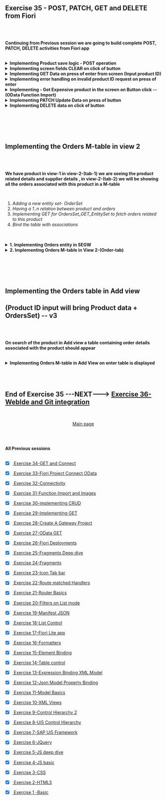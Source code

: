 ## Exercise 35 - POST, PATCH, GET and DELETE from Fiori

</br>
</br>

**Continuing from Previous session we are going to build complete POST, PATCH, DELETE activities from Fiori app**

</br>

<details>
<summary> <b> Implementing Product save logic - POST operation</b> </summary>
</br>
<img src="./files/ui5e35-1.png" ></br></br>
<img src="./files/ui5e35-2.png" ></br></br>
<img src="./files/ui5e35-4.png" ></br></br>
<img src="./files/ui5e35-3.png" ></br></br>

</br>

IN Add.view.Xml 

</br>

```XML

<footer>
    <Toolbar>
        <ToolbarSpacer></ToolbarSpacer>
        <Button icon="sap-icon://save" press="onSave" text="Save"></Button>
    </Toolbar>        
</footer>  

```

</br>

In Add.controller.js

</br>

```JS

    onInit: function () {
        this.oModel = new JSONModel();
        this.oModel.setData({
            "productData": {
                "PRODUCT_ID": "",
                "TYPE_CODE": "PR",
                "CATEGORY": "Notebooks",
                "NAME": "<enter name>",
                "DESCRIPTION": "<Enter Desc.>",
                "SUPPLIER_ID": "0100000051",
                "SUPPLIER_NAME": "TECUM",
                "TAX_TARIF_CODE": "1 ",
                "PRICE": "0",
                "CURRENCY_CODE": "USD",
                "DIM_UNIT": "CM"
            }
        });
        // setthing this model to view
        this.getView().setModel(this.oModel, "viewModel");
    },

    onSave: function () {
        // MessageBox.confirm("This functionality is under construction");            
        // Step 1 : Prepare the Payload
        var payload = this.oModel.getProperty("/productData");
        // Step 2 : Get the odata model object to communicate with backend 
        var oDataModel = this.getView().getModel();
        // Step 3 : Fire the POST call on entity set with payload
        oDataModel.create("/ProductSet", payload, {
            // Call back for positive response 
            success: function (data) {
                MessageToast.show("The product was created successfully");
            },
            // Call back for negative response 
            error: function (oError) {
                MessageBox.error("An internal error Occured");
            }

        });
    }

```
</br></br>

</details>

<details>
<summary> <b> Implementing screen fields CLEAR on click of button</b> </summary>
</br>
<img src="./files/ui5e35-4.png" ></br></br>
<img src="./files/ui5e35-5.png" ></br></br>
<img src="./files/ui5e35-6.png" ></br></br>
<img src="./files/ui5e35-7.png" ></br></br>

</br>

IN Add.view.Xml 

</br>

```XML

<footer>
    <Toolbar>
        <ToolbarSpacer></ToolbarSpacer>
        <Button icon="sap-icon://clear-all" press="onClear" text="Clear"></Button>		
    </Toolbar>        
</footer>  

```

</br>

In Add.controller.js

</br>

```JS

    onClear: function () {
        // we can clear data in our local model 
        var payload = this.oModel.getProperty("/productData");
        payload.PRODUCT_ID = "";
        payload.SUPPLIER_ID = "";
        payload.CURRENCY_CODE = "USD";
        payload.PRICE = "";
        payload.NAME = "";
        payload.DESCRIPTION = "";
        this.oModel.setProperty("/productData", payload);
    },

```
</br></br>
</details>

<details>
<summary> <b> Implementing GET Data on press of enter from screen (Input product ID)</b> </summary>
</br>
<img src="./files/ui5e35-8.png" ></br></br>
<img src="./files/ui5e35-9.png" ></br></br>
<img src="./files/ui5e35-10.png" ></br></br>
<img src="./files/ui5e35-11.png" ></br></br>
<img src="./files/ui5e35-12a.png" ></br></br>

</br

IN Add.view.Xml 

</br>

```XML

    <Input id="name" submit="onEnter" value="{viewModel>/productData/PRODUCT_ID}" /> 

```

</br>

In Add.controller.js

</br>

```JS

    onEnter: function (oEvent) {
        var that = this;
        // Step 1 : read the product id from screen
        var sText = oEvent.getSource().getValue();
        // Step 2 : Get the odata model object 
        var oDataModel = this.getView().getModel();
        // Step 3 : Fire the read call 
        oDataModel.read("/ProductSet('" + sText + "')", {
            // Step 4 : Handle success - set data to our local model 
            success: function (data) {
                that.oModel.setProperty("/productData", data);
            },
            // Step 5 : Error handling (input validation)
            error: function (oError) {
                var errorText = JSON.parse(oError.responseText).error.innererror.errordetails[0].message;
                MessageBox.error(errorText);
            }
        })
    },

```

</br></br>
</details>

<details>
<summary> <b> Implementing error handling on invalid product ID request on press of enter</b> </summary>
</br>
<img src="./files/ui5e35-13.png" ></br></br>
<img src="./files/ui5e35-14.png" ></br></br>
<img src="./files/ui5e35-15.png" ></br></br>
<img src="./files/ui5e35-16.png" ></br></br>
<img src="./files/ui5e35-17.png" ></br></br>
<img src="./files/ui5e35-18.png" ></br></br>
<img src="./files/ui5e35-19.png" ></br></br>
<img src="./files/ui5e35-20.png" ></br></br>
<img src="./files/ui5e35-21.png" ></br></br>
<img src="./files/ui5e35-22.png" ></br></br>
</details>

<details>
<summary> <b> Implementing - Get Expensive product in the screen on Button click -- (OData Function Import)</b> </summary>
</br></br>
</br>
<img src="./files/ui5e35-23.png"></br></br>
<img src="./files/ui5e35-24.png"></br></br>
<img src="./files/ui5e35-25a.png"></br></br>
<img src="./files/ui5e35-26.png"></br></br>
<img src="./files/ui5e35-27.png"></br></br>

</br>

IN Add.view.Xml 

</br>

```XML

    <Button icon="sap-icon://monitor-payments" tooltip="Load Most expensive product" press="onMostExp" text="Expensive Prod" />

```

</br>

In Add.controller.js

</br>

```JS

    onMostExp: function () {
        var that = this;
        // Step 1 : Get the odata model object 
        var oDataModel = this.getView().getModel();
        // Step 2 : Send the call function 
        oDataModel.callFunction("/Get_Expensive_Product", {
            urlParameters: {
                "I_CATEGORY": "Servers"
            },
            success: function (data) {
                // Step 3 : Success Response set data on screen by local model 
                that.oModel.setProperty("/productData", data);
            }
        })
    },

```

</br></br>
</details>

<details>
<summary> <b> Implementing PATCH Update Data on press of button</b> </summary>
</br>

<img src="./files/ui5e35-28.png"></br></br>
<img src="./files/ui5e35-29.png"></br></br>
<img src="./files/ui5e35-30.png"></br></br>
<img src="./files/ui5e35-31.png"></br></br>
<img src="./files/ui5e35-32.png"></br></br>
<img src="./files/ui5e35-33.png"></br></br>
<img src="./files/ui5e35-34.png"></br></br>

</br>

IN Add.view.Xml 

</br>

```XML

<footer>
    <Toolbar>
        <ToolbarSpacer></ToolbarSpacer>
        <Button icon="sap-icon://request" press="onUpdate" text="Update record"></Button>			
    </Toolbar>        
</footer>  

```

</br>

In Add.controller.js

</br>

```JS

    onUpdate: function () {
        var oDataModel = this.getView().getModel();

        var payload = this.oModel.getProperty("/productData");
        
        payload.PRODUCT_ID = this.getView().byId("name").getValue();
        payload.NAME = this.getView().byId("prod_name").getValue(); // product_id
        payload.DESCRIPTION = this.getView().byId("prod_desc").getValue(); // description 
        payload.SUPPLIER_ID = this.getView().byId("prod_supplier").getValue(); // Supplier_id
        payload.CURRENCY_CODE = this.getView().byId("prod_currency").getValue(); // Currency_code
        payload.PRICE = this.getView().byId("prod_price").getValue(); // price

        this.oModel.setProperty("/productData", payload);

        oDataModel.update("/ProductSet('" + payload.PRODUCT_ID + "')" , payload, {
        //oDataModel.update("/ProductSet('" + this.getView().byId("name").getValue() + "')" , payload, {
            method: "PATCH",
            success: function (data) {
                MessageToast.show("The product updated successfully", data);
            },
            error: function (oError) {
                var errorText = JSON.parse(oError.responseText).error.innererror.errordetails[0].message;
                MessageBox.error(errorText);
            }
        });
    },

```

</br></br>
</details>

<details>
<summary> <b> Implementing DELETE data on click of button</b> </summary>
</br>
<img src="./files/ui5e35-35.png"></br></br>
<img src="./files/ui5e35-36.png"></br></br>
<img src="./files/ui5e35-37.png"></br></br>
<img src="./files/ui5e35-38.png"></br></br>
<img src="./files/ui5e35-39.png"></br></br>

</br>

IN Add.view.Xml 

</br>

```XML

<footer>
    <Toolbar>
        <ToolbarSpacer></ToolbarSpacer>
        <Button icon="sap-icon://delete" press="onDelete" text="Delete record"></Button>		
    </Toolbar>        
</footer>  

```

</br>

In Add.controller.js

</br>

```JS

    onDelete: function (oEvent) {
        //for update call oDataModel.update("/Entity", payload)

        var oDataModel = this.getView().getModel();
        oDataModel.remove("/ProductSet('" + this.getView().byId("name").getValue() + "')", {
            success: function () {
                MessageToast.show("Product is now deleted");
            }
        });

    },

```

</br></br>
</details>


</br></br></br></br>


## Implementing the Orders M-table in view 2

</br>
</br>

**We have product in view-1 in view-2-(tab-1) we are seeing the product related details and supplier details , in view-2-(tab-2) we will be showing all the orders associated with this product in a M-table**

</br>

1. *Adding a new entity set- OrderSet*
2. *Having a 1..n relation between product and orders*
3. *Implementing GET for OrdersSet_GET_EntitySet to fetch orders related to this product*
4. *Bind the table with associations*

</br>
</br>

<details>
<summary> <b> 1. Implementing Orders entity in SEGW </b> </summary>
</br>
<img src="./files/ui5e35-40.png"></br></br>
<img src="./files/ui5e35-41.png"></br></br>
<img src="./files/ui5e35-42.png"></br></br>
<img src="./files/ui5e35-43.png"></br></br>
<img src="./files/ui5e35-44.png"></br></br>
<img src="./files/ui5e35-45.png"></br></br>
<img src="./files/ui5e35-46.png"></br></br>
<img src="./files/ui5e35-47.png"></br></br>
<img src="./files/ui5e35-48.png"></br></br>
<img src="./files/ui5e35-49.png"></br></br>
<img src="./files/ui5e35-50.png"></br></br>

Implementation code code class (ORDER_GET_ENTITYSET)

</br>

```ABAP

  METHOD ORDERSSET_GET_ENTITYSET.

    DATA : LV_PROD_ID TYPE BAPI_EPM_PRODUCT_ID,
           LT_PROD    TYPE RANGE OF BAPI_EPM_PRODUCT_ID_RANGE,
           LT_HEADER  TYPE TABLE OF BAPI_EPM_SO_HEADER.

    READ TABLE IT_KEY_TAB INTO DATA(LS_KEY_TAB) INDEX 1.

    LV_PROD_ID = LS_KEY_TAB-VALUE.

    LT_PROD = VALUE #( ( SIGN = 'I' OPTION = 'EQ'  LOW = LV_PROD_ID ) ).

    CALL FUNCTION 'BAPI_EPM_SO_GET_LIST'
*  EXPORTING
*    MAX_ROWS          =                  " EPM: Max row specifictation
      TABLES
        SOHEADERDATA      = LT_HEADER         " EPM: Sales Order header data of BOR object 'EpmSalesOrder'
*       SOITEMDATA        =                  " EPM: Sales Order Item data of BOR object 'EpmSalesOrder'
*       SELPARAMSOID      =                  " EPM: Range for Sales Order IDs
*       SELPARAMBUYERNAME =                  " EPM: Range for company name
        SELPARAMPRODUCTID = LT_PROD           " EPM: Range for product id
*       RETURN            =                  " Return Parameter
      .

*    ET_ENTITYSET = LT_HEADER.

    ET_ENTITYSET = CORRESPONDING #( LT_HEADER ).

  ENDMETHOD.

```

</br>

**HTTP call link**

</br>

```http

// showing the Orders related to the product 
http://s4dev.st.com:8021/sap/opu/odata/sap/ZJUNE_19062024_SRV/ProductSet('HT-1010')/To_Orders?$format=json

// Showing the Product and the Orders -- Header Data product displayed at the bottom (XML)
http://s4dev.st.com:8021/sap/opu/odata/sap/ZJUNE_19062024_SRV/ProductSet('HT-1010')?$expand=To_Orders

// Showing the Product and the Orders -- Header Data product displayed at the top (JSON)
http://s4dev.st.com:8021/sap/opu/odata/sap/ZJUNE_19062024_SRV/ProductSet('HT-1010')?$expand=To_Orders&$format=json

```

</br>
<img src="./files/ui5e35-51.png"></br></br>
</br></br>
</details>


<details>
<summary> <b> 2. Implementing Orders M-table in View 2-(Order-tab)</b> </summary>
</br>

in View 2 XML

```XMl

    <IconTabFilter iconColor="Positive" icon="sap-icon://supplier" text="Orders">
        <Table items="{To_Orders}" id="idTab">
            <headerToolbar>
                <Toolbar>
                    <ToolbarSpacer ></ToolbarSpacer>
                    <Button icon="sap-icon://filter" press="onFilter" />
                </Toolbar>
            </headerToolbar>
            <columns>
                <Column>
                    <header>
                        <Text text="Order ID" />
                    </header>
                </Column>
                <Column>
                    <header>
                        <Text text="Buyer ID" />
                    </header>
                </Column>
                <Column minScreenWidth="Tablet" demandPopin="true">
                    <header>
                        <Text text="Buyer Name" />
                    </header>
                </Column>
                <Column minScreenWidth="Tablet">
                    <header>
                        <Text text="Gross Amount" />
                    </header>
                </Column>
            </columns>
            <items>
                <ColumnListItem>
                    <Text text="{SO_ID}" />
                    <Text text="{BUYER_ID}" />
                    <Text text="{BUYER_NAME}" />
                    <Text text="{GROSS_AMOUNT} {CURRENCY_CODE}"/>
                </ColumnListItem>
            </items>
        </Table>
    </IconTabFilter>

```

</br>

in View 2 Controller

</br>

```js


herculis: function(oEvent){
    var sPath = this.extractPath(oEvent);
    this.getView().bindElement({
        path: sPath,
        parameters:{
            expand: 'To_Supplier'
        }
    }); // binding with /fruits/4 -

/// This is the association call To_Orders
//////////////////////////////////////////////////////////
    var sPath2 = this.extractPath(oEvent);
    this.getView().bindElement({
        path: sPath2,
        parameters:{
            expand: 'To_Orders'
        }
    });
//////////////////////////////////////////////////////////    
},


```

</br>

**This affects performance since there are many orders to be displayed in the M-table on selection of View 2 this logic is written below Supplier association so it takes time to load even the supplier data in more info tab**

**Need to find -- ALTERNATIVE--- option for showing only limited records or improve performance**

</br></br>

<img src="./files/ui5e35-52.png"></br></br>
</br></br>
</details>


</br></br></br></br>


## Implementing the Orders table in Add view 
## (Product ID input will bring Product data + OrdersSet) -- v3

</br>
</br>

**On search of the product in Add view a table containing order details associated with the product should appear**

</br>

<details>
<summary> <b> Implementing Orders M-table in Add View on enter table is displayed</b> </summary>
</br>

IN Add.view.Xml 

</br>

```XML

    <Table id="idTable" items="{viewModel>/productData/To_Orders}">
        <columns>
            <Column >
                <header>
                    <Text text="Order ID" />
                </header>
            </Column>
            <Column >
                <header>
                    <Text text="Buyer ID" />
                </header>
            </Column>				
            <Column >
                <header>
                    <Text text="Buyer Name" />
                </header>
            </Column>					
            <Column >
                <header>
                    <Text text="Gross Amount" />
                </header>
            </Column>						
        </columns>
        <items>
            <ColumnListItem >
                    <Text text="{viewModel>SO_ID}"></Text>
                    <Text text="{viewModel>BUYER_ID}"></Text>
                    <Text text="{viewModel>BUYER_NAME}"></Text>
                    <Text text="{viewModel>GROSS_AMOUNT} {viewModel>CURRENCY_CODE}"></Text>
            </ColumnListItem>
        </items>
    </Table>

```

</br>

In Add.controller.js

</br>

```JS

    onInit: function () {
        this.oModel = new JSONModel();
        this.oModel.setData({
            "productData": {
                "PRODUCT_ID": "",
                "TYPE_CODE": "PR",
                "CATEGORY": "Notebooks",
                "NAME": "<enter name>",
                "DESCRIPTION": "<Enter Desc.>",
                "SUPPLIER_ID": "0100000051",
                "SUPPLIER_NAME": "TECUM",
                "TAX_TARIF_CODE": "1 ",
                "PRICE": "0",
                "CURRENCY_CODE": "USD",
                "DIM_UNIT": "CM",
                /////////////////////////////////
                "To_Orders":[]
                /////////////////////////////////
            }
        });
        // setting this model to view
        this.getView().setModel(this.oModel, "viewModel");
    },


    onEnter: function (oEvent) {

        var that = this;
        // Step 1 : read the product id from screen
        var sText = oEvent.getSource().getValue();
        // Step 2 : Get the OData model object 
        var oDataModel = this.getView().getModel();
        // Step 3 : Fire the read call 

        // enable loading indicator to show before processing
        this.getView().setBusy(true);   /////////////////// <---- new code added

        oDataModel.read("/ProductSet('" + sText + "')", {                
            // $expand parameters
            urlParameters:{             /////////////////// <---- new code added
                "$expand": "To_Orders"  /////////////////// <---- new code added
            },                          /////////////////// <---- new code added

            // Step 4 : Handle success - set data to our local model 
            success: function(data) {
                // disable loading indicator process is going to end
                that.getView().setBusy(false);  /////////////////// <---- new code added
                that.oModel.setProperty("/productData", data);
            //$expand parameter mapping
                that.oModel.setProperty("/productData/To_Orders", data.To_Orders.results); /////////////////// <---- new code added
            },

            // Step 5 : Error handling (input validation)
            error: function (oError) {                   
                // disable loading indicator process is going to end
                that.getView().setBusy(false); /////////////////// <---- new code added
                var errorText = JSON.parse(oError.responseText).error.innererror.errordetails[0].message;
                MessageBox.error(errorText);
            }
        });
    },

```

</br></br>
</details>




</br>
</br></br>

## End of Exercise 35 ---NEXT---> <a href="https://github.com/Octavius-Dante/Arthelais/tree/main/ex_36"> Exercise 36-WebIde and Git integration </a>
</br>
<p align="center"> <a href="https://github.com/Octavius-Dante/Arthelais/tree/main"> Main page </a> </p>


</br></br>

**All Previous sessions**
</br></br>

<!-- - [x] <a href="https://github.com/Octavius-Dante/Arthelais/tree/main/ex_37"> Exercise 37-Deploy app to launchpad</a>
- [x] <a href="https://github.com/Octavius-Dante/Arthelais/tree/main/ex_36"> Exercise 36-WebIde and Git integration</a>
- [x] <a href="https://github.com/Octavius-Dante/Arthelais/tree/main/ex_35"> Exercise 35-POST, GET and DELETE from Fiori</a> -->
- [x] <a href="https://github.com/Octavius-Dante/Arthelais/tree/main/ex_34"> Exercise 34-GET and Connect</a>
- [x] <a href="https://github.com/Octavius-Dante/Arthelais/tree/main/ex_33"> Exercise 33-Fiori Project Connect OData</a>
- [x] <a href="https://github.com/Octavius-Dante/Arthelais/tree/main/ex_32"> Exercise 32-Connectivity</a>
- [x] <a href="https://github.com/Octavius-Dante/Arthelais/tree/main/ex_31"> Exercise 31-Function Import and Images</a>
- [x] <a href="https://github.com/Octavius-Dante/Arthelais/tree/main/ex_30"> Exercise 30-implementing CRUD</a>
- [x] <a href="https://github.com/Octavius-Dante/Arthelais/tree/main/ex_29"> Exercise 29-Implementing GET</a>
- [x] <a href="https://github.com/Octavius-Dante/Arthelais/tree/main/ex_28"> Exercise 28-Create A Gateway Project</a>
- [x] <a href="https://github.com/Octavius-Dante/Arthelais/tree/main/ex_27"> Exercise 27-OData GET</a>
- [x] <a href="https://github.com/Octavius-Dante/Arthelais/tree/main/ex_26"> Exercise 26-Fiori Deployments</a>
- [x] <a href="https://github.com/Octavius-Dante/Arthelais/tree/main/ex_25"> Exercise 25-Fragments Deep dive</a>
- [x] <a href="https://github.com/Octavius-Dante/Arthelais/tree/main/ex_24"> Exercise 24-Fragments</a>
- [x] <a href="https://github.com/Octavius-Dante/Arthelais/tree/main/ex_23"> Exercise 23-Icon Tab bar</a>
- [x] <a href="https://github.com/Octavius-Dante/Arthelais/tree/main/ex_22"> Exercise 22-Route matched Handlers</a>
- [x] <a href="https://github.com/Octavius-Dante/Arthelais/tree/main/ex_21"> Exercise 21-Router Basics</a>
- [x] <a href="https://github.com/Octavius-Dante/Arthelais/tree/main/ex_20"> Exercise 20-Filters on List mode</a>
- [x] <a href="https://github.com/Octavius-Dante/Arthelais/tree/main/ex_19"> Exercise 19-Manifest JSON</a>
- [x] <a href="https://github.com/Octavius-Dante/Arthelais/tree/main/ex_18"> Exercise 18-List Control</a>
- [x] <a href="https://github.com/Octavius-Dante/Arthelais/tree/main/ex_17"> Exercise 17-Fiori Lite app</a>
- [x] <a href="https://github.com/Octavius-Dante/Arthelais/tree/main/ex_16"> Exercise 16-Formatters </a>
- [x] <a href="https://github.com/Octavius-Dante/Arthelais/tree/main/ex_15"> Exercise 15-Element Binding</a>
- [x] <a href="https://github.com/Octavius-Dante/Arthelais/tree/main/ex_14"> Exercise 14-Table control</a>
- [x] <a href="https://github.com/Octavius-Dante/Arthelais/tree/main/ex_13"> Exercise 13-Expression Binding XML Model</a>
- [x] <a href="https://github.com/Octavius-Dante/Arthelais/tree/main/ex_12"> Exercise 12-Json Model Property Binding</a>
- [x] <a href="https://github.com/Octavius-Dante/Arthelais/tree/main/ex_11"> Exercise 11-Model Basics </a>
- [x] <a href="https://github.com/Octavius-Dante/Arthelais/tree/main/ex_10"> Exercise 10-XML Views </a>
- [x] <a href="https://github.com/Octavius-Dante/Arthelais/tree/main/ex_9"> Exercise 9-Control Hierarchy 2</a>
- [x] <a href="https://github.com/Octavius-Dante/Arthelais/tree/main/ex_8"> Exercise 8-Ui5 Control Hierarchy </a>
- [x] <a href="https://github.com/Octavius-Dante/Arthelais/tree/main/ex_7"> Exercise 7-SAP Ui5 Framework </a>
- [x] <a href="https://github.com/Octavius-Dante/Arthelais/tree/main/ex_6"> Exercise 6-JQuery </a>
- [x] <a href="https://github.com/Octavius-Dante/Arthelais/tree/main/ex_5"> Exercise 5-JS deep dive </a>
- [x] <a href="https://github.com/Octavius-Dante/Arthelais/tree/main/ex_4"> Exercise 4-JS basic </a>
- [x] <a href="https://github.com/Octavius-Dante/Arthelais/tree/main/ex_3"> Exercise 3-CSS </a>
- [x] <a href="https://github.com/Octavius-Dante/Arthelais/tree/main/ex_2"> Exercise 2-HTML5</a>
- [x] <a href="https://github.com/Octavius-Dante/Arthelais/tree/main/ex_1"> Exercise 1 -Basic </a>


<!--

<details>
<summary> <b> ALL CODE CHANGES - TODAY SESSION </b> </summary>
</br>
</br>

</br>
</br>
<img src="./files/capmd12-96a.png" >
</br>
</br>
</details>

-->